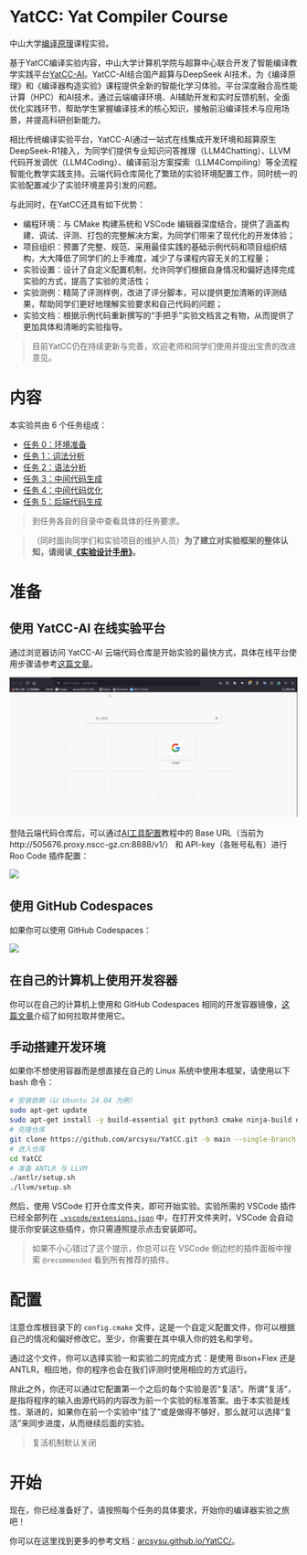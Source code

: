 <!-- <p align="center">
  <img width="512" src="docs/logo/LOGO.svg">
</p> -->

# YatCC: Yat Compiler Course

中山大学[编译原理](https://yatcc-ai.com/teach/s2025.html)课程实验。

基于YatCC编译实验内容，中山大学计算机学院与超算中心联合开发了智能编译教学实践平台[YatCC-AI](https://yatcc-ai.com)。YatCC-AI结合国产超算与DeepSeek AI技术，为《编译原理》和《编译器构造实验》课程提供全新的智能化学习体验。平台深度融合高性能计算（HPC）和AI技术，通过云端编译环境、AI辅助开发和实时反馈机制，全面优化实践环节，帮助学生掌握编译技术的核心知识，接触前沿编译技术与应用场景，并提高科研创新能力。

相比传统编译实验平台，YatCC-AI通过一站式在线集成开发环境和超算原生DeepSeek-R1接入，为同学们提供专业知识问答推理（LLM4Chatting）、LLVM代码开发调优（LLM4Coding）、编译前沿方案探索（LLM4Compiling）等全流程智能化教学实践支持。云端代码仓库简化了繁琐的实验环境配置工作，同时统一的实验配置减少了实验环境差异引发的问题。

与此同时，在YatCC还具有如下优势：

- 编程环境：与 CMake 构建系统和 VSCode 编辑器深度结合，提供了涵盖构建、调试、评测、打包的完整解决方案，为同学们带来了现代化的开发体验；
- 项目组织：预置了完整、规范、采用最佳实践的基础示例代码和项目组织结构，大大降低了同学们的上手难度，减少了与课程内容无关的工程量；
- 实验设置：设计了自定义配置机制，允许同学们根据自身情况和偏好选择完成实验的方式，提高了实验的灵活性；
- 实验测例：精简了评测样例，改进了评分脚本，可以提供更加清晰的评测结果，帮助同学们更好地理解实验要求和自己代码的问题；
- 实验文档：根据示例代码重新撰写的“手把手”实验文档言之有物，从而提供了更加具体和清晰的实验指导。

> 目前YatCC仍在持续更新与完善，欢迎老师和同学们使用并提出宝贵的改进意见。

# 内容

本实验共由 6 个任务组成：

- [任务 0：环境准备](task/0)
- [任务 1：词法分析](task/1)
- [任务 2：语法分析](task/2)
- [任务 3：中间代码生成](task/3)
- [任务 4：中间代码优化](task/4)
- [任务 5：后端代码生成](task/5)

> 到任务各自的目录中查看具体的任务要求。

> （同时面向同学们和实验项目的维护人员）**为了建立对实验框架的整体认知，请阅读[《实验设计手册》](/docs/gyh-manual)。**

# 准备

## 使用 YatCC-AI 在线实验平台

通过浏览器访问 YatCC-AI 云端代码仓库是开始实验的最快方式，具体在线平台使用步骤请参考[这篇文章](https://arcsysu.github.io/YatCC/#/introduction/environment)。

![](./docs/use-ol.gif)

登陆云端代码仓库后，可以通过[AI工具配置](https://arcsysu.github.io/YatCC/#/introduction/aitools)教程中的 Base URL（当前为http://505676.proxy.nscc-gz.cn:8888/v1/） 和 API-key（各账号私有）进行 Roo Code 插件配置：

![](./docs/llm-config.gif)

## 使用 GitHub Codespaces

如果你可以使用 GitHub Codespaces：

![](./docs/use-codespaces.gif)

## 在自己的计算机上使用开发容器

你可以在自己的计算机上使用和 GitHub Codespaces 相同的开发容器镜像，[这篇文章](https://arcsysu.github.io/YatCC/#/introduction/environment)介绍了如何拉取并使用它。

## 手动搭建开发环境

如果你不想使用容器而是想直接在自己的 Linux 系统中使用本框架，请使用以下 bash 命令：

```bash
# 安装依赖（以 Ubuntu 24.04 为例）
sudo apt-get update
sudo apt-get install -y build-essential git python3 cmake ninja-build default-jdk bison flex unzip lld libzstd-dev
# 克隆仓库
git clone https://github.com/arcsysu/YatCC.git -b main --single-branch --depth 1
# 进入仓库
cd YatCC
# 准备 ANTLR 与 LLVM
./antlr/setup.sh
./llvm/setup.sh
```

然后，使用 VSCode 打开仓库文件夹，即可开始实验。实验所需的 VSCode 插件已经全部列在 [`.vscode/extensions.json`](.vscode/extensions.json) 中，在打开文件夹时，VSCode 会自动提示你安装这些插件，你只需遵照提示点击安装即可。

> 如果不小心错过了这个提示，你总可以在 VSCode 侧边栏的插件面板中搜索 `@recommended` 看到所有推荐的插件。

# 配置

注意仓库根目录下的 `config.cmake` 文件，这是一个自定义配置文件，你可以根据自己的情况和偏好修改它。至少，你需要在其中填入你的姓名和学号。

通过这个文件，你可以选择实验一和实验二的完成方式：是使用 Bison+Flex 还是 ANTLR，相应地，你的程序也会在我们评测时使用相应的方式运行。

除此之外，你还可以通过它配置第一个之后的每个实验是否“复活”。所谓“复活”，是指将程序的输入由源代码的内容改为前一个实验的标准答案。由于本实验是线性、渐进的，如果你在前一个实验中“挂了”或是做得不够好，那么就可以选择“复活”来同步进度，从而继续后面的实验。

> 复活机制默认关闭

# 开始

现在，你已经准备好了，请按照每个任务的具体要求，开始你的编译器实验之旅吧！

你可以在这里找到更多的参考文档：[arcsysu.github.io/YatCC/](https://arcsysu.github.io/YatCC/)。
